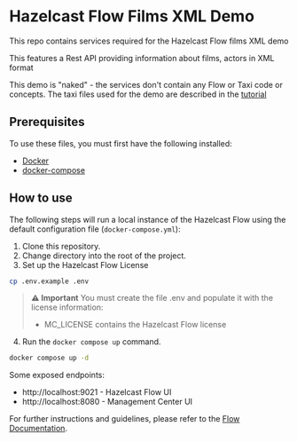 # Hazelcast Flow Films XML Demo 

This repo contains services required for the Hazelcast Flow films XML demo

This features a Rest API providing information about films, actors in XML format

This demo is "naked" - the services don't contain any Flow or Taxi code or concepts.
The taxi files used for the demo are described in the [tutorial](https://docs.hazelcast.com/flow/5.5/guides/work-with-xml)

## Prerequisites

To use these files, you must first have the following installed:

- [Docker](https://docs.docker.com/engine/installation/)
- [docker-compose](https://docs.docker.com/compose/install/)

## How to use

The following steps will run a local instance of the Hazelcast Flow using the default configuration file (`docker-compose.yml`):

1. Clone this repository.
2. Change directory into the root of the project.
3. Set up the Hazelcast Flow License
```bash
cp .env.example .env
```

> **⚠️ Important**
> You must create the file .env and populate it with the license information:
>   - MC_LICENSE contains the Hazelcast Flow license

4. Run the `docker compose up` command.

```bash
docker compose up -d
```

Some exposed endpoints:
- http://localhost:9021 - Hazelcast Flow UI
- http://localhost:8080 - Management Center UI

For further instructions and guidelines, please refer to the [Flow Documentation](https://docs.hazelcast.com/flow/5.5/guides/work-with-xml).
